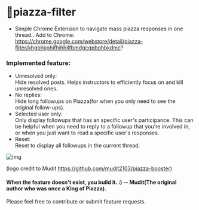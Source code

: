# 🌿piazza-filter
* Simple Chrome Extension to navigate mass piazza responses in one thread..
Add to Chrome: https://chrome.google.com/webstore/detail/piazza-filter/khgbhkphjfhihhjlfbmdgcgpbohbkdmc?

### Implemented feature:

* Unresolved only:</br>
    Hide resolved posts. Helps instructors to efficiently focus on and kill unresolved ones. 
* No replies:</br>
    Hide long followups on Piazza(for when you only need to see the original follow-ups). 
* Selected user only:</br>
    Only display followups that has an specific user's participance. This can be helpful when you need to reply to a followup that you're involved in, or when you just want to read a specific user's responses. 
* Reset:</br>
    Reset to display all followups in the current thread. </br>

![img](https://github.com/alclol/piazza-filter/blob/master/icon.png?raw=true) 

(logo credit to Mudit https://github.com/mudit2103/piazza-booster)

#### When the feature doesn't exist, you build it. :)        -- Mudit(The original author who was once a King of Piazza). 

Please feel free to contribute or submit feature requests. 
